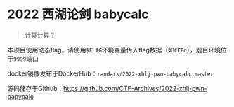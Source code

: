 # 2022 西湖论剑 babycalc

> 计算计算？

本项目使用动态flag，请使用`$FLAG`环境变量传入flag数据（如`CTFd`），题目环境位于`9999`端口

docker镜像发布于DockerHub：`randark/2022-xhlj-pwn-babycalc:master`

源码储存于Github：https://github.com/CTF-Archives/2022-xhlj-pwn-babycalc
